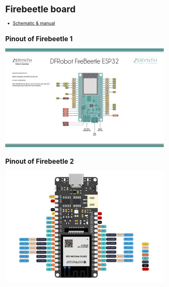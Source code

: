 # Firebeetle board

* [Schematic & manual](firebeetle_esp32_board_user_manual.pdf)

## Pinout of Firebeetle 1

   ![firebeetle-pinout](../images/firebeetle-pinout.jpg)

## Pinout of Firebeetle 2

   ![firebeetle2-pinout](../images/firebeetle2-pinout.jpg)
